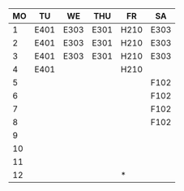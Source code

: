   |MO  |TU  |WE  |THU |FR  |SA|
  |----|----|----|----|----|--|
 1|E401|E303|E301|H210|E303|  |
 2|E401|E303|E301|H210|E303|  |
 3|E401|E303|E301|H210|E303|  |
 4|E401|    |    |H210|    |  |
 5|    |    |    |    |F102|  |
 6|    |    |    |    |F102|  |
 7|    |    |    |    |F102|  |
 8|    |    |    |    |F102|  |
 9|    |    |    |    |    |  |
10|    |    |    |    |    |  |
11|    |    |    |    |    |  |
12|    |    |    |*   |    |  |
